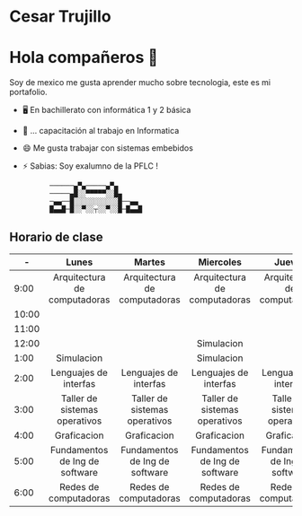 # Cesar Trujillo

# Hola compañeros 👋

Soy de mexico me gusta aprender mucho sobre tecnologia, este es mi portafolio.


- 🖥 En bachillerato con informática 1 y 2 básica

- 📲 ... capacitación al trabajo en Informatica

- 😄 Me gusta trabajar con sistemas embebidos

- ⚡ Sabias: Soy exalumno de la PFLC !

```
          ──────▄▀▄─────▄▀▄
          ─────▄█░░▀▀▀▀▀░░█▄
          ─▄▄──█░░░░░░░░░░░█──▄▄
          █▄▄█─█░░▀░░┬░░▀░░█─█▄▄█
```

## Horario de clase

| -                 | Lunes                | Martes                | Miercoles             | Jueves                | Viernes               | 
| -------------     | :---:                | :---:                 | :---:                 | :---:                 | :---:                 |
| 9:00              |Arquitectura de computadoras| Arquitectura de computadoras | Arquitectura de computadoras | Arquitectura de computadoras|Arquitectura de computadoras|
| 10:00             |                      |                       |                       |                       |                       |  
| 11:00             |                      |                       |                       |                       |                       |  
| 12:00             |                      |                       | Simulacion            |                       | Simulacion            |                       
| 1:00              |  Simulacion          |                       | Simulacion            |                       | Simulacion            |                       
| 2:00              |Lenguajes de interfas | Lenguajes de interfas | Lenguajes de interfas | Lenguajes de interfas | Lenguajes de interfas | Lenguajes de interfas |
| 3:00              |Taller de sistemas operativos | Taller de sistemas operativos | Taller de sistemas operativos | Taller de sistemas operativos | Taller de sistemas operativos | Taller de sistemas operativos |
| 4:00                   |Graficacion           | Graficacion           | Graficacion           | Graficacion           | Graficacion           | 
| 5:00                   |Fundamentos de Ing de software | Fundamentos de Ing de software       | Fundamentos de Ing de software           | Fundamentos de Ing de software        | Fundamentos de Ing de software           | 
| 6:00                   |Redes de computadoras | Redes de computadoras| Redes de computadoras  | Redes de computadoras           | Redes de computadoras           | 

